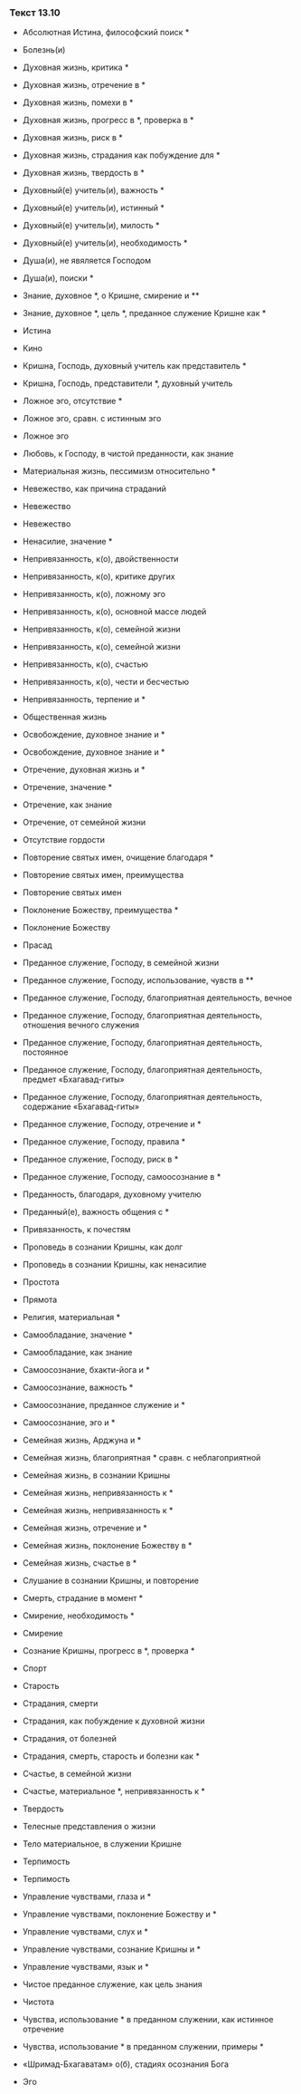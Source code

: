 ### Текст 13.10

- Абсолютная Истина, философский поиск *

- Болезнь(и)

- Духовная жизнь, критика *

- Духовная жизнь, отречение в *

- Духовная жизнь, помехи в *

- Духовная жизнь, прогресс в *, проверка в *

- Духовная жизнь, риск в *

- Духовная жизнь, страдания как побуждение для *

- Духовная жизнь, твердость в *

- Духовный(е) учитель(и), важность *

- Духовный(е) учитель(и), истинный *

- Духовный(е) учитель(и), милость *

- Духовный(е) учитель(и), необходимость *

- Душа(и), не явяляется Господом

- Душа(и), поиски *

- Знание, духовное *, о Кришне, смирение и **

- Знание, духовное *, цель *, преданное служение Кришне как *

- Истина

- Кино

- Кришна, Господь, духовный учитель как представитель *

- Кришна, Господь, представители *, духовный учитель

- Ложное эго, отсутствие *

- Ложное эго, сравн. с истинным эго

- Ложное эго

- Любовь, к Господу, в чистой преданности, как знание

- Материальная жизнь, пессимизм относительно *

- Невежество, как причина страданий

- Невежество

- Невежество

- Ненасилие, значение *

- Непривязанность, к(о), двойственности

- Непривязанность, к(о), критике других

- Непривязанность, к(о), ложному эго

- Непривязанность, к(о), основной массе людей

- Непривязанность, к(о), семейной жизни

- Непривязанность, к(о), семейной жизни

- Непривязанность, к(о), счастью

- Непривязанность, к(о), чести и бесчестью

- Непривязанность, терпение и *

- Общественная жизнь

- Освобождение, духовное знание и *

- Освобождение, духовное знание и *

- Отречение, духовная жизнь и *

- Отречение, значение *

- Отречение, как знание

- Отречение, от семейной жизни

- Отсутствие гордости

- Повторение святых имен, очищение благодаря *

- Повторение святых имен, преимущества

- Повторение святых имен

- Поклонение Божеству, преимущества *

- Поклонение Божеству

- Прасад

- Преданное служение, Господу, в семейной жизни

- Преданное служение, Господу, использование, чувств в **

- Преданное служение, Господу, благоприятная деятельность, вечное

- Преданное служение, Господу, благоприятная деятельность, отношения вечного служения

- Преданное служение, Господу, благоприятная деятельность, постоянное

- Преданное служение, Господу, благоприятная деятельность, предмет «Бхагавад-гиты»

- Преданное служение, Господу, благоприятная деятельность, содержание «Бхагавад-гиты»

- Преданное служение, Господу, отречение и *

- Преданное служение, Господу, правила *

- Преданное служение, Господу, риск в *

- Преданное служение, Господу, самоосознание в *

- Преданность, благодаря, духовному учителю

- Преданный(е), важность общения с *

- Привязанность, к почестям

- Проповедь в сознании Кришны, как долг

- Проповедь в сознании Кришны, как ненасилие

- Простота

- Прямота

- Религия, материальная *

- Самообладание, значение *

- Самообладание, как знание

- Самоосознание, бхакти-йога и *

- Самоосознание, важность *

- Самоосознание, преданное служение и *

- Самоосознание, эго и *

- Семейная жизнь, Арджуна и *

- Семейная жизнь, благоприятная * сравн. с неблагоприятной

- Семейная жизнь, в сознании Кришны

- Семейная жизнь, непривязанность к *

- Семейная жизнь, непривязанность к *

- Семейная жизнь, отречение и *

- Семейная жизнь, поклонение Божеству в *

- Семейная жизнь, счастье в *

- Слушание в сознании Кришны, и повторение

- Смерть, страдание в момент *

- Смирение, необходимость *

- Смирение

- Сознание Кришны, прогресс в *, проверка *

- Спорт

- Старость

- Страдания, смерти

- Страдания, как побуждение к духовной жизни

- Страдания, от болезней

- Страдания, смерть, старость и болезни как *

- Счастье, в семейной жизни

- Счастье, материальное *, непривязанность к *

- Твердость

- Телесные представления о жизни

- Тело материальное, в служении Кришне

- Терпимость

- Терпимость

- Управление чувствами, глаза и *

- Управление чувствами, поклонение Божеству и *

- Управление чувствами, слух и *

- Управление чувствами, сознание Кришны и *

- Управление чувствами, язык и *

- Чистое преданное служение, как цель знания

- Чистота

- Чувства, использование * в преданном служении, как истинное отречение

- Чувства, использование * в преданном служении, примеры *

- «Шримад-Бхагаватам» о(б), стадиях осознания Бога

- Эго
	
